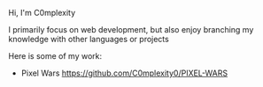 Hi, I'm C0mplexity

I primarily focus on web development, but also enjoy branching my knowledge with other languages or projects

Here is some of my work:
- Pixel Wars https://github.com/C0mplexity0/PIXEL-WARS
